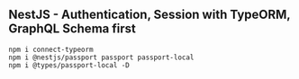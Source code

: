 ## NestJS - Authentication, Session with TypeORM, GraphQL Schema first

```
npm i connect-typeorm 
npm i @nestjs/passport passport passport-local
npm i @types/passport-local -D
```
